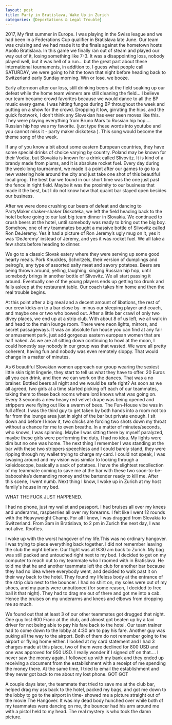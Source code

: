 ```yaml
---
layout: post
title: Party in Bratislava, Wake Up in Zurich
categories: [Deportations & Legal Trouble]
---
```


2017, My first summer in Europe. I was playing in the Swiss league and we had been in a Federations Cup qualifier in Bratislava  late June. Our team was cruising and we had made it to the finals against the hometown hosts Apollo Bratislava. In this game we finally ran out of steam and played our way out of it, losing something like 7-3. It was a disappointing loss, nobody played well, but it was hell of a run… but the great part about these international tournaments, in addition to, I guess what people call SATURDAY, we were going to hit the town that night before heading back to Switzerland early Sunday morning. Win or lose, we booze.
	
Early afternoon after our loss, still drinking beers at the field soaking up our defeat while the home team winners are still cleaning the field…  I believe our team became crowd favorites because we would dance to all the BP music every game. I was hitting fungos during BP throughout the week and putting on a show for the crowd.  Dropping it low, girrating the hips, and the quick footwork, I don't think any Slovakian has ever seen moves like this. They were playing everything from Bruno Mars to Russian hip hop…. Russian hip hop was my favorite. (just type these words into youtube and you cannot miss it - party maker diskoteka ). This song would become the theme song of the week. 
	
If any of you know a bit about some eastern European countries, they have some special drinks of choice varying by country. Poland may be known for their Vodka, but Slovakia is known for a drink called Slivovitz. It is kind of a brandy made from plums, and it is absolute rocket fuel. Every day during the week-long tournament, we made it a point after our games to go to a new watering hole around the city and just take one shot of this beautiful local grog. The best bar we found in our short time was the one just past the fence in right field. Maybe it was the proximity to our business  that made it the best, but I do not know how that quaint bar stayed open besides our business. 
	
After we were done crushing our beers of defeat and dancing to PartyMaker shaker-shaker Diskoteka, we left the field heading back to the hotel before going to our last big team dinner in Slovakia. We continued to crush beers at the hotel, until somebody was ready to bring out the big boy. Somehow, one of my teammates bought a massive bottle of Slivovitz called Ron DeJeremy. Yes it had a picture of Ron Jeremy’s ugly mug on it, yes it was ‘DeJeremy’ instead of Jeremy, and yes it was rocket fuel. We all take a few shots before heading to dinner. 
	
We go to a classic Slovak eatery where they were serving up some good hearty meals. Pork Knuckles, Schnitzels, their version of dumplings and peirogi’s, any type of assorted salty meat and savory potatoes. Beers are being thrown around, yelling, laughing, singing Russian hip hop, until somebody brings in another bottle of Slivovitz. We all start passing it around. Eventually one of the young players ends up getting too drunk and falls asleep at the restaurant table. Our coach takes him home and then the real trouble begins.
	
At this point after a big meal and a decent amount of libations, the rest of our crew kicks on to a bar close by- minus our sleeping player and coach, and maybe one or two who bowed out. After a little bar crawl of only two divey places, we end up at a strip club. With about 8 of us left, we all walk in and head to the main lounge room. There were neon lights, mirrors, and secret passageways. It was an absolute fun house you can find at any fair or amusement park, just add gorgeous eastern european women that are half naked. As we are all sitting down continuing to howl at the moon, I could honestly say nobody in our group was that wasted. We were all pretty coherent, having fun and nobody was even remotely sloppy. That would change in a matter of minutes. 
	
As 6 beautiful Slovakian women approach our group wearing the sexiest little skin tight lingerie, they start to tell us what they have to offer. 20 Euros all you can drink, and then we can work on the dances. That was a no brainer. Bottled beers all night and we would be safe right? As soon as we all agreed, two girls at a time started picking off each of our teammates, taking them to these back rooms where lord knows what was going on. Every 3 seconds a new heavy red velvet drape was being opened and strippers were flying out like a swarm of bees.  The Fun-House vibe was in full affect. I was the third guy to get taken by both hands into a room not too far from the lounge area just in sight of the bar but private enough. I sit down and before I know it, two chicks are forcing two shots down my throat without a chance for me to even breathe. In a matter of minutes/seconds, who knows, I was spinning. Maybe I was sitting there by myself paralyzed, maybe these girls were performing the duty, I had no idea. My lights were dim but no one was home. The next thing I remember I was standing at the bar with these two strippers speechless and I could barely stand, they were ripping through my wallet trying to charge my card. I could not speak, I was swaying around and my vision was similar to looking through a kaleidoscope, basically a sack of potatoes. I have the slightest recollection of my teammate coming to save me at the bar with these two soon-to-be-babooshka’s demanding money and the bartender ready to kill me. After this scene, I went numb. Next thing I know, I woke up in Zurich at my host family's house in my bed. 
	
WHAT THE FUCK JUST HAPPENED.
	
I had no phone, just my wallet and passport. I had bruises all over my knees and underarms, raspberries all over my forearms. I felt like I went 12 rounds with the Heavyweight Champ. For all I knew, I was dragged from Slovakia to Switzerland. From 3am in Bratislava, to 2 pm in Zurich the next day, I was not alive. Roofies.
	
I woke up with the worst hangover of my life.This was no ordinary hangover. I was trying to piece everything back together. I did not remember leaving the club the night before. Our flight was at 9:30 am back to Zurich. My bag was still packed and untouched right next to my bed. I decided to get on my computer to reach out to my teammate who I roomed with in Bratislava. He told me that he and another teammate left the club  for another bar because they had no idea where everybody went, and decided to walk past it on their way back to the hotel. They found my lifeless body at the entrance of the strip club next to the bouncer. I had no shirt on, my soles were out of my shoes, and my pants were unbuttoned (for some reason, I decided to free ball it that night). They had to drag me out of there and got me into a cab. Hence the bruises on my underarms and knees and elbows from dropping me so much. 
	 
We found out that at least 3 of our other teammates got drugged that night. One guy lost 600 Franc at the club, and almost got beaten up by a taxi driver for not being able to pay his fare back to the hotel. Our team trainer had to come down to the lobby at 4:30 am to pay his fare. Another guy was puking all the way to the airport. Both of them do not remember going to the airport or flying home either. I looked at my card statement and I had 3 charges made at this place, two of them were declined for 800 USD and one was approved for 950 USD. I really wonder if I signed off on that…. I never saw the money again. I followed up with my bank and they ended up receiving a document from the establishment with a receipt of me spending the money there. At the same time, I tried to email the establishment and they never got back to me about my lost phone. GOT GOT

A couple days later, the teammate that tried to save me at the club bar, helped drag my ass back to the hotel, packed my bags, and got me down to the lobby to go to the airport in time- showed me a picture straight out of the movie  The Hangover. It was my dead body hunched over while both of my teammates were dancing on me, the bouncer had his arm around me with a pistol held to my head. The real mystery is who took the damn picture.

